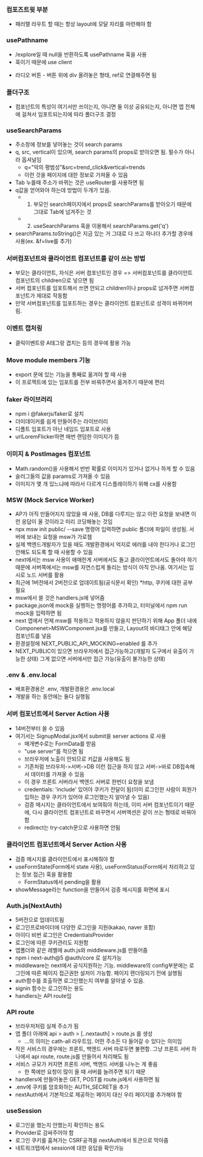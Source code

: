 ### 컴포즈트윗 부분
- 패러랠 라우트 할 때는 항상 layout에 모달 자리를 마련해야 함

### usePathname
- /explore일 때 null을 반환하도록 usePathname 훅을 사용
- 훅이기 때문에 use client 
* 라디오 버튼 - 버튼 위에 div 올려놓은 형태, ref로 연결해주면 됨

### 폴더구조
- 컴포넌트의 특성이 여기서만 쓰이는지, 아니면 둘 이상 공유되는지, 아니면 앱 전체에 걸쳐서 임포트되는지에 따라 폴더구조 결정

### useSearchParams
- 주소창에 정보를 넣어놓는 것이 search params
- q, src, vertical이 있으며, search params의 props로 받아오면 됨. 필수가 아니라 옵셔널임
  - q="악의 평범성"&src=trend_click&vertical=trends
  - 이런 것을 페이지에 대한 정보로 가져올 수 있음
- Tab 누를때 주소가 바뀌는 것은 useRouter를 사용하면 됨
- q값을 얻어와야 하는데 방법이 두개가 있음.
  - 1) 부모인 search페이지에서 props로 searchParams를 받아오기 때문에 그대로 Tab에 넘겨주는 것
  - 2) useSearchParams 훅을 이용해서 searchParams.get('q')
- searchParams.toString()은 지금 있는 거 그대로 다 쓰고 하나더 추가할 경우에 사용(ex. &f=live를 추가)

### 서버컴포넌트와 클라이언트 컴포넌트를 같이 쓰는 방법
- 부모는 클라이언트, 자식은 서버 컴포넌트인 경우 => 서버컴포넌트를 클라이언트 컴포넌트의 children으로 넣으면 됨
- 서버 컴포넌트를 임포트해서 쓰면 안되고 children이나 props로 넘겨주면 서버컴포넌트가 제대로 작동함
- 만약 서버컴포넌트를 임포트하는 경우는 클라이언트 컴포넌트로 성격이 바뀌어버림.

### 이벤트 캡처링
- 클릭이벤트랑 A태그랑 겹치는 등의 경우에 활용 가능

### Move module members 기능
- export 문에 있는 기능을 통째로 옮겨야 할 때 사용
- 이 프로젝트에 있는 임포트를 전부 바꿔주면서 옮겨주기 때문에 편리

### faker 라이브러리
- npm i @fakerjs/faker로 설치
- 더미데이커를 쉽게 만들어주는 라이브러리
- 디폴트 임포트가 아닌 네임드 임포트로 사용
- urlLoremFlicker하면 매번 랜덤한 이미지가 뜸

### 이미지 & PostImages 컴포넌트
- Math.random()을 사용해서 반반 확률로 이미지가 있거나 없거나 하게 할 수 있음
- 슬러그들의 값을 params로 가져올 수 있음
- 이미지가 몇 개 있느냐에 따라서 다르게 디스플레이하기 위해 cx를 사용함

### MSW (Mock Service Worker)
- AP가 아직 만들어지지 않았을 때 사용, DB를 다루지는 않고 이런 요청을 보내면 이런 응답이 올 것이라고 미리 코딩해놓는 것임
- npx msw init public/ --save 명령어 입력하면 public 폴더에 파일이 생성됨. 서버에 보내는 요청을 msw가 가로챔
- 실제 백엔드개발자가 있을 때도 개발환경에서 억지로 에러를 내야 한다거나 로그인안해도 되도록 할 때 사용할 수 있음
- next에서는 msw 사용이 애매한게 서버에서도 돌고 클라이언트에서도 돌아야 하기 때문에 서버쪽에서는 msw를 자연스럽게 돌리는 방식이 아직 안나옴. 여기서는 임시로 노드 서버를 활용
- 최근에 1버전에서 2버전으로 업데이트됨(공식문서 확인)
  *http, 쿠키에 대한 공부 필요
- msw에서 쓸 것은 handlers.js에 넣어줌
- package.json에 mock을 실행하는 명령어를 추가하고, 터미널에서 npm run mock을 입력하면 됨 
- next 앱에서 언제 msw를 적용하고 적용하지 않을지 판단하기 위해 App 폴더 내에 Componenet>MSWComponent.jsx를 만들고, Layout의 바디태그 안에 해당 컴포넌트를 넣음
- 환경설정에 NEXT_PUBLIC_API_MOCKING=enabled 를 추가
- NEXT_PUBLIC이 있으면 브라우저에서 접근가능하고(개발자 도구에서 유출이 가능한 상태) 그게 없으면 서버에서만 접근 가능(유출이 불가능한 상태)

### .env & .env.local
- 배포환경용은 .env, 개발환경용은 .env.local
- 개발을 하는 동안에는 둘다 실행됨

### 서버 컴포넌트에서 Server Action 사용
- 14버전부터 쓸 수 있음
- 여기서는 SignupModal.jsx에서 submit을 server actions 로 사용
  - 매개변수로는 FormData를 받음
  - "use server"를 적으면 됨
  - 브라우저에 노출이 안되므로 키값을 사용해도 됨
  - 기존처럼 브라우저->서버->DB 이런 접근을 하지 않고 서버->바로 DB접속해서 데이터를 가져올 수 있음
  - 이 경우 프론트 서버라서 백엔드 서버로 한번더 요청을 보냄
  - credentials: 'include' 있어야 쿠키가 전달이 됨(이미 로그인한 사람이 회원가입하는 경우 쿠키가 있어야 로그인했는지 알아낼 수 있음)
  - 검증 메시지는 클라이언트에서 보여줘야 하는데, 이미 서버 컴포넌트이기 때문에, 다시 클라이언트 컴포넌트로 바꾸면서 서버액션은 같이 쓰는 형태로 바꿔야 함
  * redirect는 try-catch문으로 사용하면 안됨

### 클라이언트 컴포넌트에서 Server Action 사용
- 검증 메시지를 클라이언트에서 표시해줘야 함
- useFormState(Form에서 state 사용), useFormStatus(Form에서 처리하고 있는 정보 접근) 훅을 활용함
  - FormStatus에서 pending을 활용
- showMessage라는 function을 만들어서 검증 메시지를 화면에 표시

### Auth.js(NextAuth)
- 5버전으로 업데이트됨
- 로그인프로바이더에 다양한 로그인을 지원(kakao, naver 포함)
- 아이디 비번 로그인은 CredentialsProvider
- 로그인에 따른 쿠키관리도 지원함
- 앱폴더와 같은 레벨에 auth.js와 middleware.js를 만들어줌
- npm i next-auth@5 @auth/core 로 설치가능
- middleware는 next에서 공식지원하는 기능. middleware의 config부분에는 로그인에 따른 페이지 접근권한 설저이 가능함. 페이지 렌더링되기 전에 실행됨
- auth함수를 호출하면 로그인했는지 여부를 알아낼 수 있음. 
- signin 함수는 로그인하는 용도
- handlers는 API route임

### API route
- 브라우저처럼 실제 주소가 됨
- 앱 폴더 아래에 api > auth > [..nextauth] > route.js 를 생성
  - ...의 의미는 cath-all 라우트임. 어떤 주소든 다 들어갈 수 있다는 의미임
- 작은 서비스의 경우에는 프론트, 백엔드 서버 따로두면 불편함. 그냥 프론트 서버 하나에서 api route, route.js를 만들어서 처리해도 됨
- 서비스 규모가 커지면 프론트 서버, 백엔드 서버를 나누는 게 좋음
  - 한 쪽에만 요청이 많이 올 때 서버를 늘려주면 되기 때문
- handlers에 만들어놓은 GET, POST를 route.js에서 사용하면 됨
- .env에 쿠키를 암호화하는 AUTH_SECRET을 추가
- nextAuth에서 기본적으로 제공하는 페이지 대신 우리 페이지를 추가해야 함

### useSession
- 로그인을 했는지 안했는지 확인하는 용도
- Provider로 감싸주어야 함
- 로그인 쿠키를 훔쳐가는 CSRF공격을 nextAuth에서 토큰으로 막아줌
- 네트워크탭에서 session에 대한 응답을 확인가능